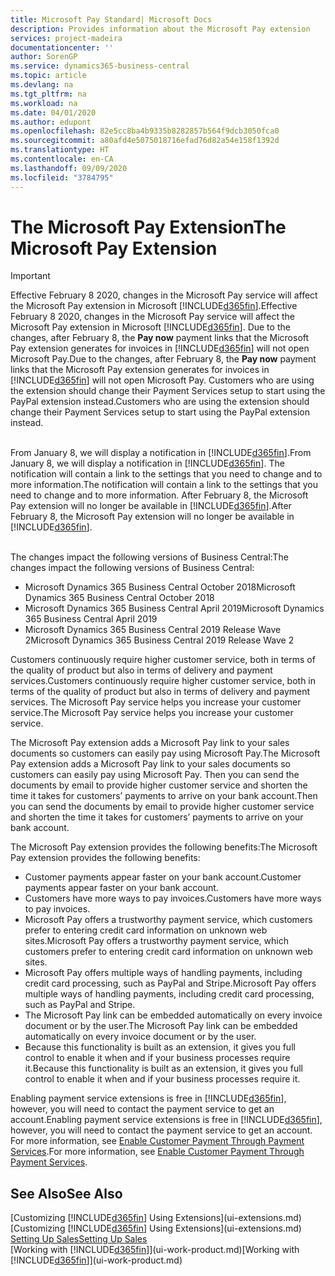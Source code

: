 ```yaml
---
title: Microsoft Pay Standard| Microsoft Docs
description: Provides information about the Microsoft Pay extension
services: project-madeira
documentationcenter: ''
author: SorenGP
ms.service: dynamics365-business-central
ms.topic: article
ms.devlang: na
ms.tgt_pltfrm: na
ms.workload: na
ms.date: 04/01/2020
ms.author: edupont
ms.openlocfilehash: 82e5cc8ba4b9335b8282857b564f9dcb3050fca0
ms.sourcegitcommit: a80afd4e5075018716efad76d82a54e158f1392d
ms.translationtype: HT
ms.contentlocale: en-CA
ms.lasthandoff: 09/09/2020
ms.locfileid: "3784795"
---
```

# <a name="the-microsoft-pay-extension"></a><span data-ttu-id="8575a-103">The Microsoft Pay Extension</span><span class="sxs-lookup"><span data-stu-id="8575a-103">The Microsoft Pay Extension</span></span>

> [!IMPORTANT]
> <span data-ttu-id="8575a-104">Effective February 8 2020, changes in the Microsoft Pay service will affect the Microsoft Pay extension in Microsoft [!INCLUDE[d365fin](includes/d365fin_long_md.md)].</span><span class="sxs-lookup"><span data-stu-id="8575a-104">Effective February 8 2020, changes in the Microsoft Pay service will affect the Microsoft Pay extension in Microsoft [!INCLUDE[d365fin](includes/d365fin_long_md.md)].</span></span> <span data-ttu-id="8575a-105">Due to the changes, after February 8, the **Pay now** payment links that the Microsoft Pay extension generates for invoices in [!INCLUDE[d365fin](includes/d365fin_md.md)] will not open Microsoft Pay.</span><span class="sxs-lookup"><span data-stu-id="8575a-105">Due to the changes, after February 8, the **Pay now** payment links that the Microsoft Pay extension generates for invoices in [!INCLUDE[d365fin](includes/d365fin_md.md)] will not open Microsoft Pay.</span></span> <span data-ttu-id="8575a-106">Customers who are using the extension should change their Payment Services setup to start using the PayPal extension instead.</span><span class="sxs-lookup"><span data-stu-id="8575a-106">Customers who are using the extension should change their Payment Services setup to start using the PayPal extension instead.</span></span><br /></br>
>
> <span data-ttu-id="8575a-107">From January 8, we will display a notification in [!INCLUDE[d365fin](includes/d365fin_md.md)].</span><span class="sxs-lookup"><span data-stu-id="8575a-107">From January 8, we will display a notification in [!INCLUDE[d365fin](includes/d365fin_md.md)].</span></span> <span data-ttu-id="8575a-108">The notification will contain a link to the settings that you need to change and to more information.</span><span class="sxs-lookup"><span data-stu-id="8575a-108">The notification will contain a link to the settings that you need to change and to more information.</span></span> <span data-ttu-id="8575a-109">After February 8, the Microsoft Pay extension will no longer be available in [!INCLUDE[d365fin](includes/d365fin_md.md)].</span><span class="sxs-lookup"><span data-stu-id="8575a-109">After February 8, the Microsoft Pay extension will no longer be available in [!INCLUDE[d365fin](includes/d365fin_md.md)].</span></span><br /></br>
>
> <span data-ttu-id="8575a-110">The changes impact the following versions of Business Central:</span><span class="sxs-lookup"><span data-stu-id="8575a-110">The changes impact the following versions of Business Central:</span></span>
> - <span data-ttu-id="8575a-111">Microsoft Dynamics 365 Business Central October 2018</span><span class="sxs-lookup"><span data-stu-id="8575a-111">Microsoft Dynamics 365 Business Central October 2018</span></span>
> - <span data-ttu-id="8575a-112">Microsoft Dynamics 365 Business Central April 2019</span><span class="sxs-lookup"><span data-stu-id="8575a-112">Microsoft Dynamics 365 Business Central April 2019</span></span>
> - <span data-ttu-id="8575a-113">Microsoft Dynamics 365 Business Central 2019 Release Wave 2</span><span class="sxs-lookup"><span data-stu-id="8575a-113">Microsoft Dynamics 365 Business Central 2019 Release Wave 2</span></span>

<span data-ttu-id="8575a-114">Customers continuously require higher customer service, both in terms of the quality of product but also in terms of delivery and payment services.</span><span class="sxs-lookup"><span data-stu-id="8575a-114">Customers continuously require higher customer service, both in terms of the quality of product but also in terms of delivery and payment services.</span></span> <span data-ttu-id="8575a-115">The Microsoft Pay service helps you increase your customer service.</span><span class="sxs-lookup"><span data-stu-id="8575a-115">The Microsoft Pay service helps you increase your customer service.</span></span>

<span data-ttu-id="8575a-116">The Microsoft Pay extension adds a Microsoft Pay link to your sales documents so customers can easily pay using Microsoft Pay.</span><span class="sxs-lookup"><span data-stu-id="8575a-116">The Microsoft Pay extension adds a Microsoft Pay link to your sales documents so customers can easily pay using Microsoft Pay.</span></span> <span data-ttu-id="8575a-117">Then you can send the documents by email to provide higher customer service and shorten the time it takes for customers’ payments to arrive on your bank account.</span><span class="sxs-lookup"><span data-stu-id="8575a-117">Then you can send the documents by email to provide higher customer service and shorten the time it takes for customers’ payments to arrive on your bank account.</span></span>

<span data-ttu-id="8575a-118">The Microsoft Pay extension provides the following benefits:</span><span class="sxs-lookup"><span data-stu-id="8575a-118">The Microsoft Pay extension provides the following benefits:</span></span>
- <span data-ttu-id="8575a-119">Customer payments appear faster on your bank account.</span><span class="sxs-lookup"><span data-stu-id="8575a-119">Customer payments appear faster on your bank account.</span></span>
- <span data-ttu-id="8575a-120">Customers have more ways to pay invoices.</span><span class="sxs-lookup"><span data-stu-id="8575a-120">Customers have more ways to pay invoices.</span></span>
- <span data-ttu-id="8575a-121">Microsoft Pay offers a trustworthy payment service, which customers prefer to entering credit card information on unknown web sites.</span><span class="sxs-lookup"><span data-stu-id="8575a-121">Microsoft Pay offers a trustworthy payment service, which customers prefer to entering credit card information on unknown web sites.</span></span>
- <span data-ttu-id="8575a-122">Microsoft Pay offers multiple ways of handling payments, including credit card processing, such as PayPal and Stripe.</span><span class="sxs-lookup"><span data-stu-id="8575a-122">Microsoft Pay offers multiple ways of handling payments, including credit card processing, such as PayPal and Stripe.</span></span>
- <span data-ttu-id="8575a-123">The Microsoft Pay link can be embedded automatically on every invoice document or by the user.</span><span class="sxs-lookup"><span data-stu-id="8575a-123">The Microsoft Pay link can be embedded automatically on every invoice document or by the user.</span></span>
- <span data-ttu-id="8575a-124">Because this functionality is built as an extension, it gives you full control to enable it when and if your business processes require it.</span><span class="sxs-lookup"><span data-stu-id="8575a-124">Because this functionality is built as an extension, it gives you full control to enable it when and if your business processes require it.</span></span>

<span data-ttu-id="8575a-125">Enabling payment service extensions is free in [!INCLUDE[d365fin](includes/d365fin_md.md)], however, you will need to contact the payment service to get an account.</span><span class="sxs-lookup"><span data-stu-id="8575a-125">Enabling payment service extensions is free in [!INCLUDE[d365fin](includes/d365fin_md.md)], however, you will need to contact the payment service to get an account.</span></span> <span data-ttu-id="8575a-126">For more information, see [Enable Customer Payment Through Payment Services](sales-how-enable-payment-service-extensions.md).</span><span class="sxs-lookup"><span data-stu-id="8575a-126">For more information, see [Enable Customer Payment Through Payment Services](sales-how-enable-payment-service-extensions.md).</span></span>

## <a name="see-also"></a><span data-ttu-id="8575a-127">See Also</span><span class="sxs-lookup"><span data-stu-id="8575a-127">See Also</span></span>
<span data-ttu-id="8575a-128">[Customizing [!INCLUDE[d365fin](includes/d365fin_md.md)] Using Extensions](ui-extensions.md)</span><span class="sxs-lookup"><span data-stu-id="8575a-128">[Customizing [!INCLUDE[d365fin](includes/d365fin_md.md)] Using Extensions](ui-extensions.md)</span></span>  
[<span data-ttu-id="8575a-129">Setting Up Sales</span><span class="sxs-lookup"><span data-stu-id="8575a-129">Setting Up Sales</span></span>](sales-setup-sales.md)  
<span data-ttu-id="8575a-130">[Working with [!INCLUDE[d365fin](includes/d365fin_md.md)]](ui-work-product.md)</span><span class="sxs-lookup"><span data-stu-id="8575a-130">[Working with [!INCLUDE[d365fin](includes/d365fin_md.md)]](ui-work-product.md)</span></span>
